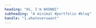```yaml
---
heading: "Hi, I'm WXONNI"
subheading: "A minimal #portfolio #blog"
handle: "1.whateveruwant"
---
```

